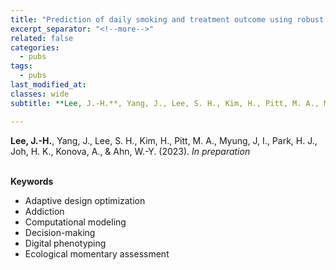 ```yaml
---
title: "Prediction of daily smoking and treatment outcome using robust and quick computation markers in real-world clinical setting"
excerpt_separator: "<!--more-->"
related: false
categories:
  - pubs
tags:
  - pubs
last_modified_at: 
classes: wide
subtitle: **Lee, J.-H.**, Yang, J., Lee, S. H., Kim, H., Pitt, M. A., Myung, J, I., Park, H. J., Joh, H. K., Konova, A., & Ahn, W.-Y. (2023). *In preparation*   

---
```

**Lee, J.-H.**, Yang, J., Lee, S. H., Kim, H., Pitt, M. A., Myung, J, I., Park, H. J., Joh, H. K., Konova, A., & Ahn, W.-Y. (2023). *In preparation*   
<br/>
     

**Keywords**  

- Adaptive design optimization
- Addiction
- Computational modeling
- Decision-making
- Digital phenotyping  
- Ecological momentary assessment
